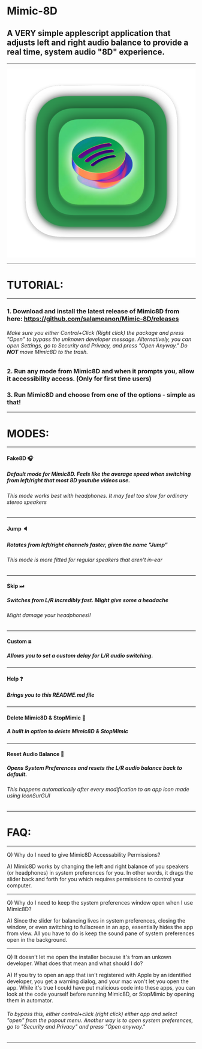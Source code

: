# Mimic-8D

## A VERY simple applescript application that adjusts left and right audio balance to provide a real time, system audio "8D" experience.

---

![image](https://github.com/salameanon/Mimic-8D/blob/main/resources/Mimic8D.png)

---

# TUTORIAL:

---

### 1. Download and install the latest release of Mimic8D from here: https://github.com/salameanon/Mimic-8D/releases

###### Make sure you either Control+Click (Right click) the package and press "Open" to bypass the unknown developer message. Alternatively, you can open Settings, go to Security and Privacy, and press "Open Anyway." Do **NOT** move Mimic8D to the trash.

### 2. Run any mode from Mimic8D and when it prompts you, allow it accessibility access. (Only for first time users)

### 3. Run Mimic8D and choose from one of the options - simple as that!

---

# MODES:

---

#### Fake8D 🎧 
##### Default mode for Mimic8D. Feels like the average speed when switching from left/right that most 8D youtube videos use.
###### This mode works best with headphones. It may feel too slow for ordinary stereo speakers
---

#### Jump 🔈 
##### Rotates from left/right channels faster, given the name "Jump"
###### This mode is more fitted for regular speakers that aren't in-ear

---

#### Skip ⏭ 
##### Switches from L/R incredibly fast. Might give some a headache
###### Might damage your headphones!!

---

#### Custom 🔛
##### Allows you to set a custom delay for L/R audio switching.

---

#### Help ❓
##### Brings you to this README.md file

---

#### Delete Mimic8D & StopMimic 🚫
##### A built in option to delete Mimic8D & StopMimic

---

#### Reset Audio Balance 🛑 
##### Opens System Preferences and resets the L/R audio balance back to default.
###### This happens automatically after every modification to an app icon made using IconSurGUI

---

# FAQ:

---

Q) Why do I need to give Mimic8D Accessability Permissions?

A) Mimic8D works by changing the left and right balance of you speakers (or headphones) in system preferences for you. In other words, it drags the slider back and forth for you which requires permissions to control your computer.

---

Q) Why do I need to keep the system preferences window open when I use Mimic8D?

A) Since the slider for balancing lives in system preferences, closing the window, or even switching to fullscreen in an app, essentially hides the app from view. All you have to do is keep the sound pane of system preferences open in the background.

---

Q) It doesn't let me open the installer because it's from an unkown developer. What does that mean and what should I do?

A) If you try to open an app that isn't registered with Apple by an identified developer, you get a warning dialog, and your mac won't let you open the app. While it's true I could have put malicious code into these apps, you can look at the code yourself before running Mimic8D, or StopMimic by opening them in automator.
###### To bypass this, either control+click (right click) either app and select "open" from the popout menu. Another way is to open system preferences, go to "Security and Privacy" and press "Open anyway."

---
